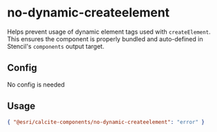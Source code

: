 # no-dynamic-createelement

<!-- TODO: Get suggestions for what this should be replaced with -->

Helps prevent usage of dynamic element tags used with `createElement`. This ensures the component is properly bundled and auto-defined in Stencil's `components` output target.

## Config

No config is needed

## Usage

```json
{ "@esri/calcite-components/no-dynamic-createelement": "error" }
```
